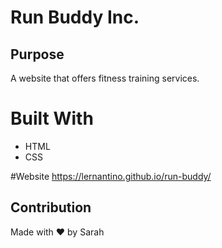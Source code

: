 # Run Buddy Inc.

## Purpose
A website that offers fitness training services.

# Built With
* HTML
* CSS

#Website
https://lernantino.github.io/run-buddy/

## Contribution
Made with ❤️ by Sarah
